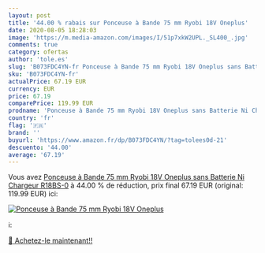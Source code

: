 ```yaml
---
layout: post
title: '44.00 % rabais sur Ponceuse à Bande 75 mm Ryobi 18V Oneplus'
date: 2020-08-05 18:28:03
image: 'https://m.media-amazon.com/images/I/51p7xkW2UPL._SL400_.jpg'
comments: true
category: ofertas
author: 'tole.es'
slug: 'B073FDC4YN-fr Ponceuse à Bande 75 mm Ryobi 18V Oneplus sans Batterie Ni...'
sku: 'B073FDC4YN-fr'
actualPrice: 67.19 EUR
currency: EUR
price: 67.19
comparePrice: 119.99 EUR
prodname: 'Ponceuse à Bande 75 mm Ryobi 18V Oneplus sans Batterie Ni Chargeur R18BS-0'
country: 'fr'
flag: '🇫🇷'
brand: ''
buyurl: 'https://www.amazon.fr/dp/B073FDC4YN/?tag=tolees0d-21'
descuento: '44.00'
average: '67.19'
---
```


Vous avez [Ponceuse à Bande 75 mm Ryobi 18V Oneplus sans Batterie Ni Chargeur R18BS-0](https://www.amazon.fr/dp/B073FDC4YN/?tag=tolees0d-21)  à  44.00 % de réduction, prix final  67.19 EUR (original: 119.99 EUR) ici:

[![Ponceuse à Bande 75 mm Ryobi 18V Oneplus](https://m.media-amazon.com/images/I/51p7xkW2UPL._SL400_.jpg)](https://www.amazon.fr/dp/B073FDC4YN/?tag=tolees0d-21)

ℹ️:


[🛒 Achetez-le maintenant!!](https://www.amazon.fr/dp/B073FDC4YN/?tag=tolees0d-21)
